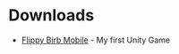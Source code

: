 # Downloads

- [Flippy Birb Mobile](https://github.com/JoshuaBarlaan/Downloads/blob/13bf753d0cfc6fe8ad81a9f2ccd46540b6e4b4e9/FlippyBirb-Mobile.apk) - My first Unity Game
